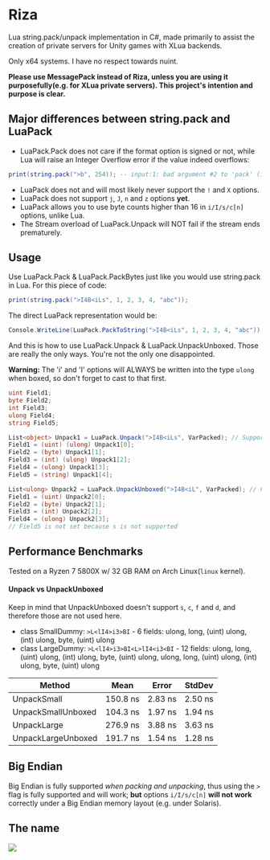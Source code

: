# Riza
Lua string.pack/unpack implementation in C#, made primarily to assist the creation of private servers for Unity games with XLua backends.

Only x64 systems. I have no respect towards nuint.

**Please use MessagePack instead of Riza, unless you are using it purposefully(e.g. for XLua private servers). This project's intention and purpose is clear.**

## Major differences between string.pack and LuaPack
* LuaPack.Pack does not care if the format option is signed or not, while Lua will raise an Integer Overflow error if the value indeed overflows:
```lua
print(string.pack(">b", 254)); -- input:1: bad argument #2 to 'pack' (integer overflow)
```
* LuaPack does not and will most likely never support the `!` and `X` options.
* LuaPack does not support `j`, `J`, `n` and `z` options **yet**.
* LuaPack allows you to use byte counts higher than 16 in `i/I/s/c[n]` options, unlike Lua.
* The Stream overload of LuaPack.Unpack will NOT fail if the stream ends prematurely.

## Usage
Use LuaPack.Pack & LuaPack.PackBytes just like you would use string.pack in Lua. For this piece of code:
```lua
print(string.pack(">I4B<iLs", 1, 2, 3, 4, "abc"));
```
The direct LuaPack representation would be:
```cs
Console.WriteLine(LuaPack.PackToString(">I4B<iLs", 1, 2, 3, 4, "abc"));
```
And this is how to use LuaPack.Unpack & LuaPack.UnpackUnboxed. Those are really the only ways. You're not the only one disappointed.

**Warning:** The 'i' and 'I' options will ALWAYS be written into the type `ulong` when boxed, so don't forget to cast to that first.
```cs
uint Field1;
byte Field2;
int Field3;
ulong Field4;
string Field5;

List<object> Unpack1 = LuaPack.Unpack(">I4B<iLs", VarPacked); // Supports the entire set
Field1 = (uint) (ulong) Unpack1[0];
Field2 = (byte) Unpack1[1];
Field3 = (int) (ulong) Unpack1[2];
Field4 = (ulong) Unpack1[3];
Field5 = (string) Unpack1[4];

List<ulong> Unpack2 = LuaPack.UnpackUnboxed(">I4B<iL", VarPacked); // Faster, doesn't support s and c, f and d are rounded down(unrecoverable)
Field1 = (uint) Unpack2[0];
Field2 = (byte) Unpack2[1];
Field3 = (int) Unpack2[2];
Field4 = (ulong) Unpack2[3];
// Field5 is not set because s is not supported
```

## Performance Benchmarks
Tested on a Ryzen 7 5800X w/ 32 GB RAM on Arch Linux(`linux` kernel).
#### Unpack vs UnpackUnboxed
Keep in mind that UnpackUnboxed doesn't support `s`, `c`, `f` and `d`, and therefore those are not used here.
* class SmallDummy: `>L<lI4>i3>BI` - 6 fields: ulong, long, (uint) ulong, (int) ulong, byte, (uint) ulong
* class LargeDummy: `>L<lI4>i3>BI<L>lI4<i3<BI` - 12 fields: ulong, long, (uint) ulong, (int) ulong, byte, (uint) ulong, ulong, long, (uint) ulong, (int) ulong, byte, (uint) ulong

|             Method |     Mean |   Error |  StdDev |
|------------------- |----------|---------|---------|
|        UnpackSmall | 150.8 ns | 2.83 ns | 2.50 ns |
| UnpackSmallUnboxed | 104.3 ns | 1.97 ns | 1.94 ns |
|        UnpackLarge | 276.9 ns | 3.88 ns | 3.63 ns |
| UnpackLargeUnboxed | 191.7 ns | 1.54 ns | 1.28 ns |

## Big Endian
Big Endian is fully supported *when packing and unpacking*, thus using the `>` flag is fully supported and will work; **but** options `i/I/s/c[n]` **will not work** correctly under a Big Endian memory layout (e.g. under Solaris).

## The name
<img src="https://cdn.nest.rip/uploads/30fa6b7e-ade7-45ac-8410-284f63516171.png">

<!--
function pattern(str)
  local hex = ""
  for i = 1, #str do
    hex = hex .. string.format("%02X", string.byte(str, i))
    if i ~= #str then
      hex = hex .. " "
    end
  end
  return hex
end
print(pattern(string.pack(">B", 192)));
-->
